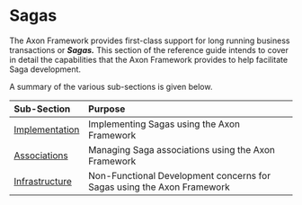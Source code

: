 # Sagas

The Axon Framework provides first-class support for long running business transactions or _**Sagas.**_ This section of the reference guide intends to cover in detail the capabilities that the Axon Framework provides to help facilitate Saga development‌.

A summary of the various sub-sections is given below.

| Sub-Section | Purpose |
| :--- | :--- |
| [​Implementation​](implementation.md) | Implementing Sagas using the Axon Framework |
| [​Associations​](associations.md) | Managing Saga associations using the Axon Framework |
| [​Infrastructure​](infrastructure.md) | Non-Functional Development concerns for Sagas using the Axon Framework |
